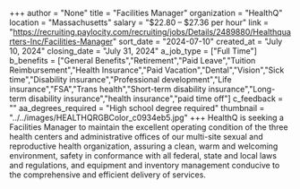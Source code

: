 +++
author = "None"
title = "Facilities Manager"
organization = "HealthQ"
location = "Massachusetts"
salary = "$22.80 – $27.36 per hour"
link = "https://recruiting.paylocity.com/recruiting/jobs/Details/2489880/Healthquarters-Inc/Facilities-Manager"
sort_date = "2024-07-10"
created_at = "July 10, 2024"
closing_date = "July 31, 2024"
a_job_type = ["Full Time"]
b_benefits = ["General Benefits","Retirement","Paid Leave","Tuition Reimbursement","Health Insurance","Paid Vacation","Dental","Vision","Sick time","Disability insurance","Professional development","Life insurance","FSA","Trans health","Short-term disability insurance","Long-term disability insurance","health insurance","paid time off"]
c_feedback = ""
aa_degrees_required = "High school degree required"
thumbnail = "../../images/HEALTHQRGBColor_c0934eb5.jpg"
+++
HealthQ is seeking a Facilities Manager to maintain the excellent operating condition of the three health centers and administrative offices of our multi-site sexual and reproductive health organization, assuring a clean, warm and welcoming environment, safety in conformance with all federal, state and local laws and regulations, and equipment and inventory management conducive to the comprehensive and efficient delivery of services. 